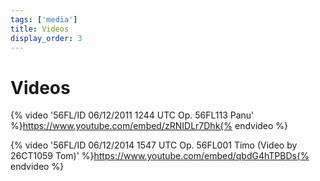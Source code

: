 ```yaml
---
tags: ['media']
title: Videos
display_order: 3
---
```

# Videos

{% video '56FL/ID 06/12/2011 1244 UTC Op. 56FL113 Panu' %}https://www.youtube.com/embed/zRNIDLr7Dhk{% endvideo %}

{% video '56FL/ID 06/12/2014 1547 UTC Op. 56FL001 Timo (Video by 26CT1059 Tom)' %}https://www.youtube.com/embed/qbdG4hTPBDs{% endvideo %}
